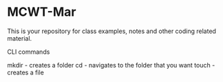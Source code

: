 # MCWT-Mar

This is your repository for class examples, notes and other coding related material.

CLI commands

mkdir <folderName> - creates a folder
cd <folderName> - navigates to the folder that you want
touch <fileName> - creates a file
